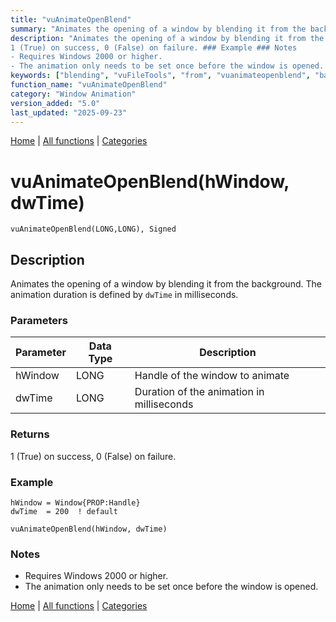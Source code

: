 ```yaml
---
title: "vuAnimateOpenBlend"
summary: "Animates the opening of a window by blending it from the background."
description: "Animates the opening of a window by blending it from the background. The animation duration is defined by `dwTime` in milliseconds. ### Parameters ### Returns
1 (True) on success, 0 (False) on failure. ### Example ### Notes
- Requires Windows 2000 or higher.  
- The animation only needs to be set once before the window is opened. [Home](../index.md) | [All functions](index.md) | [Categories](../categories/index.md)"
keywords: ["blending", "vuFileTools", "from", "vuanimateopenblend", "background", "window", "Clarion", "animation", "Windows", "animates", "opening"]
function_name: "vuAnimateOpenBlend"
category: "Window Animation"
version_added: "5.0"
last_updated: "2025-09-23"
---
```


[Home](../index.md) | [All functions](index.md) | [Categories](../categories/index.md)

# vuAnimateOpenBlend(hWindow, dwTime)

```Prototype
vuAnimateOpenBlend(LONG,LONG), Signed
```


## Description
Animates the opening of a window by blending it from the background. The animation duration is defined by `dwTime` in milliseconds.

### Parameters

| Parameter | Data Type | Description                                    |
|-----------|-----------|------------------------------------------------|
| hWindow   | LONG      | Handle of the window to animate                |
| dwTime    | LONG      | Duration of the animation in milliseconds      |

### Returns
1 (True) on success, 0 (False) on failure.

### Example

```Clarion
hWindow = Window{PROP:Handle}
dwTime  = 200  ! default

vuAnimateOpenBlend(hWindow, dwTime)
```

### Notes
- Requires Windows 2000 or higher.  
- The animation only needs to be set once before the window is opened.

[Home](../index.md) | [All functions](index.md) | [Categories](../categories/index.md)
